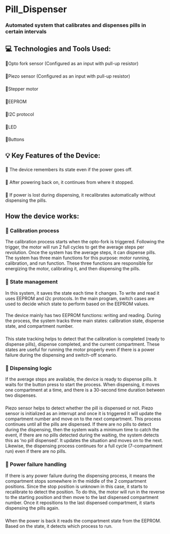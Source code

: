 # Pill_Dispenser
### Automated system that calibrates and dispenses pills in certain intervals
## 💻 Technologies and Tools Used:
💠Opto fork sensor (Configured as an input with pull-up resistor)
###
💠Piezo sensor (Configured as an input with pull-up resistor)
### 
💠Stepper motor
### 
💠EEPROM
### 
💠I2C protocol
### 
💠LED
### 
💠Buttons
## 💡 Key Features of the Device:
###  
💠 The device remembers its state even if the power goes off.
### 
💠 After powering back on, it continues from where it stopped. 
### 
💠 If power is lost during dispensing, it recalibrates automatically without dispensing the pills. 
## How the device works: 
### 💠 Calibration process
The calibration process starts when the opto-fork is triggered. Following the trigger, the motor will run 2 full cycles to get the average steps per revolution. Once the system has the average steps, it can dispense pills. The system has three main functions for this purpose: motor running, calibration, and run function. These three functions are responsible for energizing the motor, calibrating it, and then dispensing the pills.
### 💠 State management
In this system, it saves the state each time it changes. To write and read it uses EEPROM and i2c protocols. In the main program, switch cases are used to decide which state to perform based on the EEPROM values.
####
The device mainly has two EEPROM functions: writing and reading. During the process, the system tracks three main states: calibration state, dispense state, and compartment number. 
###
This state tracking helps to detect that the calibration is completed (ready to dispense pills), dispense completed, and the current compartment. These states are useful for running the motor properly even if there is a power failure during the dispensing and switch-off scenario.
### 💠 Dispensing logic 
If the average steps are available, the device is ready to dispense pills. It waits for the button press to start the process. When dispensing, it moves one compartment at a time, and there is a 30-second time duration between two dispenses.
###
Piezo sensor helps to detect whether the pill is dispensed or not. Piezo sensor is initialized as an interrupt and once it is triggered it will update the compartment number and move on to the next compartment. This process continues until all the pills are dispensed. If there are no pills to detect during the dispensing, then the system waits a minimum time to catch the event, if there are no pills detected during the waiting, the system detects this as ‘no pill dispensed’. It updates the situation and moves on to the next. Likewise, the dispensing process continues for a full cycle (7-compartment run) even 
if there are no pills. 
### 💠 Power failure handling 
If there is any power failure during the dispensing process, it means the compartment stops 
somewhere in the middle of the 2 compartment positions. Since the stop position is unknown in this case, it starts to recalibrate to detect the position. To do this, the motor will run in the reverse to the starting position and then move to the last dispensed compartment number. Once it repositions to the last dispensed compartment, it starts dispensing the pills again.
###
When the power is back it reads the compartment state from the EEPROM. Based on the state, it 
detects which process to run.
